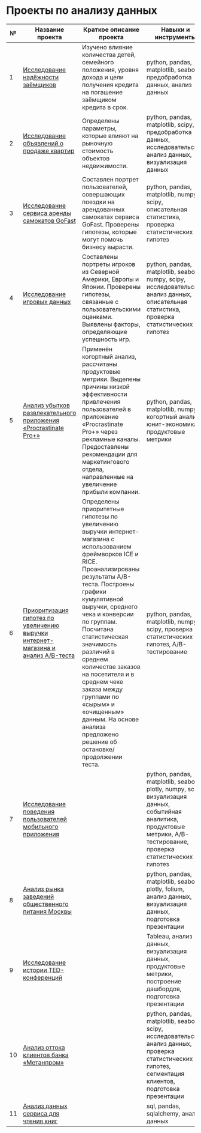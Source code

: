 # Проекты по анализу данных

| № |      Название проекта       |   Краткое описание проекта  |    Навыки и инструменты     |
|---|-----------------------------|-----------------------------|-----------------------------|
| 1 | [Исследование надёжности заёмщиков](https://github.com/Diana-Protsiv/portfolio/tree/master/Исследование%20надёжности%20заёмщиков) | Изучено влияние количества детей, семейного положения, уровня дохода и цели получения кредита на погашение заёмщиком кредита в срок. | python, pandas, matplotlib, seaborn, предобработка данных, анализ данных |
| 2 | [Исследование объявлений о продаже квартир](https://github.com/Diana-Protsiv/portfolio/tree/master/Исследование%20объявлений%20о%20продаже%20квартир) | Определены параметры, которые влияют на рыночную стоимость объектов недвижимости. | python, pandas, matplotlib, scipy, предобработка данных, исследовательский анализ данных, визуализация данных |
| 3 | [Исследование сервиса аренды самокатов GoFast](https://github.com/Diana-Protsiv/portfolio/tree/master/Исследование%20сервиса%20аренды%20самокатов%20GoFast) | Составлен портрет пользователей, совершающих поездки на арендованных самокатах сервиса GoFast. Проверены гипотезы, которые могут помочь бизнесу вырасти. | python, pandas, matplotlib, numpy, scipy, описательная статистика, проверка статистических гипотез |
| 4 | [Исследование игровых данных](https://github.com/Diana-Protsiv/portfolio/tree/master/Исследование%20игровых%20данных) | Составлены портреты игроков из Северной Америки, Европы и Японии. Проверены гипотезы, связанные с пользовательскими оценками. Выявлены факторы, определяющие успешность игр. | python, pandas, matplotlib, seaborn, numpy, scipy, исследовательский анализ данных, описательная статистика, проверка статистических гипотез |
| 5 | [Анализ убытков развлекательного приложения «Procrastinate Pro+»](https://github.com/Diana-Protsiv/portfolio/tree/master/Анализ%20убытков%20развлекательного%20приложения%20«Procrastinate%20Pro%2B») | Применён когортный анализ, рассчитаны продуктовые метрики. Выделены причины низкой эффективности привлечения пользователей в приложение «Procrastinate Pro+» через рекламные каналы. Предоставлены рекомендации для маркетингового отдела, направленные на увеличение прибыли компании. | python, pandas, matplotlib, numpy, когортный анализ, юнит-экономика, продуктовые метрики |
| 6 | [Приоритизация гипотез по увеличению выручки интернет-магазина и анализ A/B-теста](https://github.com/Diana-Protsiv/portfolio/tree/master/Приоритизация%20гипотез%20по%20увеличению%20выручки%20интернет-магазина%20и%20анализ%20A%20B%20теста) | Определены приоритетные гипотезы по увеличению выручки интернет-магазина с использованием фреймворков ICE и RICE. Проанализированы результаты A/B-теста. Построены графики кумулятивной выручки, среднего чека и конверсии по группам. Посчитана статистическая значимость различий в среднем количестве заказов на посетителя и в среднем чеке заказа между группами по «сырым» и «очищенным» данным. На основе анализа предложено решение об остановке/продолжении теста. | python, pandas, matplotlib, numpy, scipy, проверка статистических гипотез, A/B-тестирование |
| 7 | [Исследование поведения пользователей мобильного приложения](https://github.com/Diana-Protsiv/portfolio/tree/master/Исследование%20поведения%20пользователей%20мобильного%20приложения) |  | python, pandas, matplotlib, seaborn, plotly, numpy, scipy, визуализация данных, событийная аналитика, продуктовые метрики, A/B-тестирование, проверка статистических гипотез |
| 8 | [Анализ рынка заведений общественного питания Москвы](https://github.com/Diana-Protsiv/portfolio/tree/master/Анализ%20рынка%20заведений%20общественного%20питания%20Москвы) |  | python, pandas, matplotlib, seaborn, plotly, folium, анализ данных, визуализация данных, подготовка презентации |
| 9 | [Исследование истории TED-конференций](https://github.com/Diana-Protsiv/portfolio/tree/master/Исследование%20истории%20TED-конференций) |  | Tableau, анализ данных, визуализация данных, продуктовые метрики, построение дашбордов, подготовка презентации |
| 10 | [Анализ оттока клиентов банка «Метанпром»](https://github.com/Diana-Protsiv/portfolio/tree/master/Анализ%20оттока%20клиентов%20банка%20«Метанпром») |  | python, pandas, matplotlib, seaborn, scipy, исследовательский анализ данных, проверка статистических гипотез, сегментация клиентов, подготовка презентации |
| 11 | [Анализ данных сервиса для чтения книг](https://github.com/Diana-Protsiv/portfolio/tree/master/Анализ%20данных%20сервиса%20для%20чтения%20книг) |  | sql, pandas, sqlalchemy, анализ данных |

